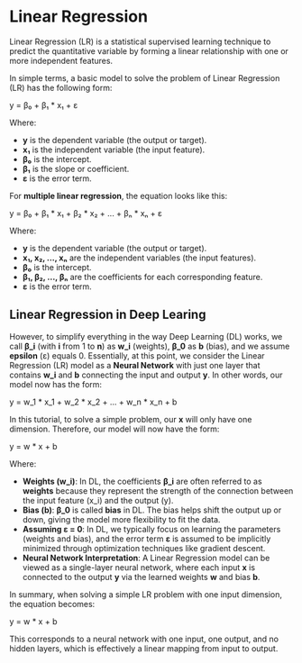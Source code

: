# Linear Regression

Linear Regression (LR) is a statistical supervised learning technique to predict the quantitative variable by forming a linear relationship with one or more independent features.

In simple terms, a basic model to solve the problem of Linear Regression (LR) has the following form:

y = β₀ + β₁ * x₁ + ε


Where:
- **y** is the dependent variable (the output or target).
- **x₁** is the independent variable (the input feature).
- **β₀** is the intercept.
- **β₁** is the slope or coefficient.
- **ε** is the error term.

For **multiple linear regression**, the equation looks like this:

y = β₀ + β₁ * x₁ + β₂ * x₂ + ... + βₙ * xₙ + ε


Where:
- **y** is the dependent variable (the output or target).
- **x₁, x₂, ..., xₙ** are the independent variables (the input features).
- **β₀** is the intercept.
- **β₁, β₂, ..., βₙ** are the coefficients for each corresponding feature.
- **ε** is the error term.

## Linear Regression in Deep Learing

However, to simplify everything in the way Deep Learning (DL) works, we call **β_i** (with **i** from 1 to **n**) as **w_i** (weights), **β_0** as **b** (bias), and we assume **epsilon** (ε) equals 0. Essentially, at this point, we consider the Linear Regression (LR) model as a **Neural Network** with just one layer that contains **w_i** and **b** connecting the input and output **y**. In other words, our model now has the form:

y = w_1 * x_1 + w_2 * x_2 + ... + w_n * x_n + b


In this tutorial, to solve a simple problem, our **x** will only have one dimension. Therefore, our model will now have the form:

y = w * x + b

Where:

- **Weights (w_i)**: In DL, the coefficients **β_i** are often referred to as **weights** because they represent the strength of the connection between the input feature \(x_i\) and the output \(y\).
- **Bias (b)**: **β_0** is called **bias** in DL. The bias helps shift the output up or down, giving the model more flexibility to fit the data.
- **Assuming ε = 0**: In DL, we typically focus on learning the parameters (weights and bias), and the error term **ε** is assumed to be implicitly minimized through optimization techniques like gradient descent.
- **Neural Network Interpretation**: A Linear Regression model can be viewed as a single-layer neural network, where each input **x** is connected to the output **y** via the learned weights **w** and bias **b**.

In summary, when solving a simple LR problem with one input dimension, the equation becomes:

y = w * x + b

This corresponds to a neural network with one input, one output, and no hidden layers, which is effectively a linear mapping from input to output.
